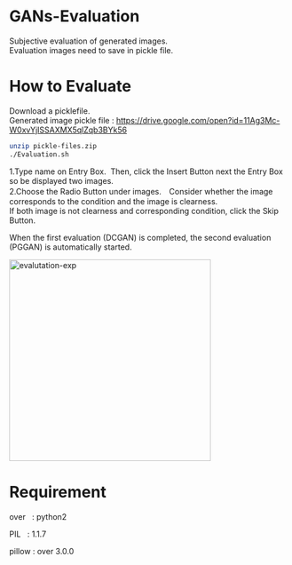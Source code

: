 # GANs-Evaluation
Subjective evaluation of generated images.<br>
Evaluation images need to save in pickle file.<br>


# How to Evaluate
Download a picklefile.<br>
Generated image pickle file : https://drive.google.com/open?id=11Ag3Mc-W0xvYjISSAXMX5qlZqb3BYk56
```sh
unzip pickle-files.zip
./Evaluation.sh
```

1.Type name on Entry Box.  Then, click the Insert Button next the Entry Box so be displayed two images.<br>
2.Choose the Radio Button under images.　Consider whether the image corresponds to the condition and the image is clearness.<br>
If both image is not clearness and corresponding condition, click the Skip Button.<br>

When the first evaluation (DCGAN) is completed, the second evaluation (PGGAN) is automatically started.

<img width="363" alt="evalutation-exp" src="https://user-images.githubusercontent.com/27120804/40094429-ec393c90-5901-11e8-9585-5fe2580e2c3a.png">

# Requirement
over   : python2

PIL    : 1.1.7

pillow : over 3.0.0

